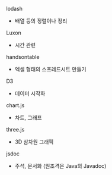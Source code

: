 lodash
- 배열 등의 정렬이나 정리

Luxon
- 시간 관련

handsontable
- 엑셀 형태의 스프레드시트 만들기

D3
- 데이터 시작화

chart.js
- 차트, 그래프

three.js
- 3D 삼차원 그래픽

jsdoc
- 주석, 문서화 (원조격은 Java의 Javadoc)